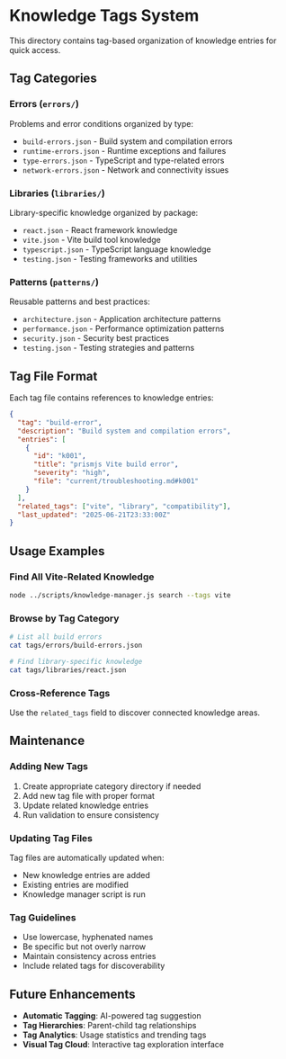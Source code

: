 # Knowledge Tags System

This directory contains tag-based organization of knowledge entries for quick access.

## Tag Categories

### Errors (`errors/`)
Problems and error conditions organized by type:
- `build-errors.json` - Build system and compilation errors
- `runtime-errors.json` - Runtime exceptions and failures
- `type-errors.json` - TypeScript and type-related errors
- `network-errors.json` - Network and connectivity issues

### Libraries (`libraries/`)
Library-specific knowledge organized by package:
- `react.json` - React framework knowledge
- `vite.json` - Vite build tool knowledge
- `typescript.json` - TypeScript language knowledge
- `testing.json` - Testing frameworks and utilities

### Patterns (`patterns/`)
Reusable patterns and best practices:
- `architecture.json` - Application architecture patterns
- `performance.json` - Performance optimization patterns
- `security.json` - Security best practices
- `testing.json` - Testing strategies and patterns

## Tag File Format

Each tag file contains references to knowledge entries:

```json
{
  "tag": "build-error",
  "description": "Build system and compilation errors",
  "entries": [
    {
      "id": "k001",
      "title": "prismjs Vite build error",
      "severity": "high",
      "file": "current/troubleshooting.md#k001"
    }
  ],
  "related_tags": ["vite", "library", "compatibility"],
  "last_updated": "2025-06-21T23:33:00Z"
}
```

## Usage Examples

### Find All Vite-Related Knowledge
```bash
node ../scripts/knowledge-manager.js search --tags vite
```

### Browse by Tag Category
```bash
# List all build errors
cat tags/errors/build-errors.json

# Find library-specific knowledge
cat tags/libraries/react.json
```

### Cross-Reference Tags
Use the `related_tags` field to discover connected knowledge areas.

## Maintenance

### Adding New Tags
1. Create appropriate category directory if needed
2. Add new tag file with proper format
3. Update related knowledge entries
4. Run validation to ensure consistency

### Updating Tag Files
Tag files are automatically updated when:
- New knowledge entries are added
- Existing entries are modified
- Knowledge manager script is run

### Tag Guidelines
- Use lowercase, hyphenated names
- Be specific but not overly narrow
- Maintain consistency across entries
- Include related tags for discoverability

## Future Enhancements

- **Automatic Tagging**: AI-powered tag suggestion
- **Tag Hierarchies**: Parent-child tag relationships
- **Tag Analytics**: Usage statistics and trending tags
- **Visual Tag Cloud**: Interactive tag exploration interface